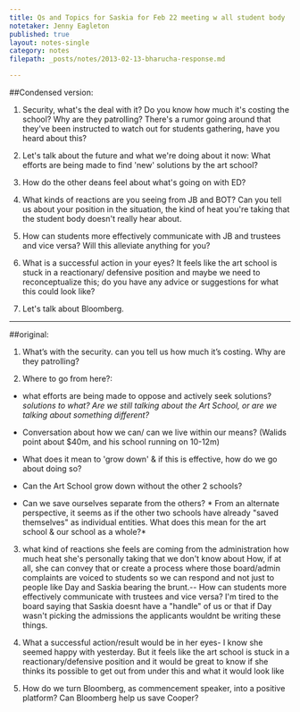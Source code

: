 ```yaml
---
title: Qs and Topics for Saskia for Feb 22 meeting w all student body 
notetaker: Jenny Eagleton
published: true
layout: notes-single
category: notes
filepath: _posts/notes/2013-02-13-bharucha-response.md

---
```


##Condensed version:

1. Security, what's the deal with it? Do you know how much it's costing the school? Why are they patrolling? There's a rumor going around that they've been instructed to watch out for students gathering, have you heard about this? 

2. Let's talk about the future and what we're doing about it now: What efforts are being made to find 'new' solutions by the art school? 

3. How do the other deans feel about what's going on with ED?

4. What kinds of reactions are you seeing from JB and BOT? Can you tell us about your position in the situation, the kind of heat you're taking that the student body doesn't really hear about. 

5. How can students more effectively communicate with JB and trustees and vice versa? Will this alleviate anything for you?

6. What is a successful action in your eyes? It feels like the art school is stuck in a reactionary/ defensive position and maybe we need to reconceptualize this; do you have any advice or suggestions for what this could look like? 

7. Let's talk about Bloomberg.

**********************************************************************
##original:
1. What’s with the security. can you tell us how much it’s costing. Why are they patrolling?

2. Where to go from here?:
- what efforts are being made to oppose and actively seek solutions? *solutions to what? Are we still talking about the Art School, or are we talking about something different?*  
- Conversation about how we can/ can we live within our means? (Walids point about $40m, and his school running on 10-12m)  
- What does it mean to 'grow down' & if this is effective, how do we go about doing so?

- Can the Art School grow down without the other 2 schools?  
- Can we save ourselves separate from the others? * From an alternate perspective, it seems as if the other two schools have already "saved themselves" as individual entities. What does this mean for the art school & our school as a whole?*

3. what kind of reactions she feels are coming from the administration
how much heat she's personally taking that we don't know about
How, if at all, she can convey that or create a process where those board/admin complaints are voiced to students so we can respond and not just to people like Day and Saskia bearing the brunt.-- How can students more effectively communicate with trustees and vice versa?
I'm tired to the board saying that Saskia doesnt have a "handle" of us or that if Day wasn't picking the admissions the applicants wouldnt be writing these things. 

4. What a successful action/result would be in her eyes- I know she seemed happy with yesterday. But it feels like the art school is stuck in a reactionary/defensive position and it would be great to know if she thinks its possible to get out from under this and what it would look like

5. How do we turn Bloomberg, as commencement speaker, into a positive platform? Can Bloomberg help us save Cooper?
